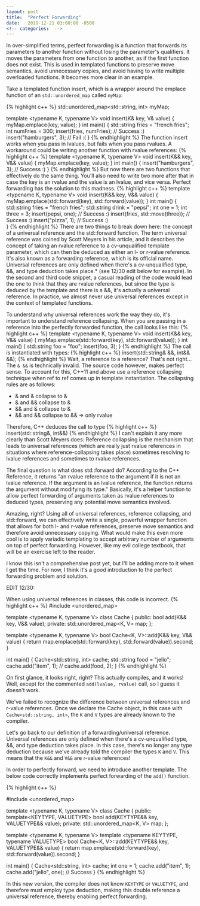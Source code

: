 ```yaml
---
layout: post
title:  "Perfect Forwarding"
date:   2019-12-21 03:00:00 -0500
<!-- categories:  -->
---
```

In over-simplified terms, perfect forwarding is a function that forwards its parameters to another function without losing the parameter's qualifiers. It moves the parameters from one function to another, as if the first function does not exist. This is used in templated functions to preserve move semantics, avoid unnecessary copies, and avoid having to write multiple overloaded functions. It becomes more clear in an example.

Take a templated function insert, which is a wrapper around the emplace function of an `std::unordered_map` called `myMap`:

{% highlight c++ %}
std::unordered_map<std::string, int> myMap;

template <typename K, typename V>
void insert(K& key, V& value) {
    myMap.emplace(key, value);
}
int main() {
    std::string fries = "french fries";
    int numFries = 300;
    insert(fries, numFries);  // Success :)
    insert("hamburgers", 3);  // Fail :(
}
{% endhighlight %}
The function insert works when you pass in lvalues, but fails when you pass rvalues. A workaround could be writing another function with rvalue references:
{% highlight c++ %}
template <typename K, typename V>
void insert(K&& key, V&& value) {
    myMap.emplace(key, value);
}
int main() {
    insert("hamburgers", 3);  // Success :)
}
{% endhighlight %}
But now there are two functions that effectively do the same thing. You'll also need to write two more after that in case the key is an rvalue and the value is an lvalue, and vice versa. Perfect forwarding has the solution to this madness.
{% highlight c++ %}
template <typename K, typename V>
void insert(K&& key, V&& value) {
    myMap.emplace(std::forward<K>(key), std::forward<V>(value));
}
int main() {
    std::string fries = "french fries";
    std::string drink = "pepsi";
    int one = 1;
    int three = 3;
    insert(pepsi, one);               // Success :)
    insert(fries, std::move(three));  // Success :)
    insert("pizza", 1);               // Success :)   
}
{% endhighlight %}
There are two things to break down here: the concept of a universal reference and the std::forward function. The term universal reference was coined by Scott Meyers in his article, and it describes the concept of taking an rvalue reference to a cv-unqualified template parameter, which can then be deduced as either an l- or r-value reference. It's also known as a forwarding reference, which is its official name. Universal references are only defined when there's a cv-unqualified type, &&, and type deduction takes place.* (see 12/30 edit below for example). In the second and third code snippet, a casual reading of the code would lead the one to think that they are rvalue references, but since the type is deduced by the template and there is a &&, it's actually a universal reference. In practice, we almost never use universal references except in the context of templated functions.



To understand why universal references work the way they do, it's important to understand reference collapsing. When you are passing in a reference into the perfectly forwarded function, the call looks like this:
{% highlight c++ %}
template <typename K, typename V>
void insert(K&& key, V&& value) {
    myMap.emplace(std::forward<K>(key), std::forward<V>(value));
}
int main() {
    std::string foo = "foo";
    insert(foo, 3);
}
{% endhighlight %}
The call is instantiated with types:
{% highlight c++ %}
insert(std::string& &&, int&& &&);
{% endhighlight %}
Wait, a reference to a reference? That's not right...
The `& &&` is technically invalid.
The source code however, makes perfect sense.
To account for this, C++11 and above use a reference collapsing technique when 
ref to ref comes up in template instantiation. The collapsing rules are as follows:

- & and & collapse to &
- & and && collapse to &
- && and & collapse to &
- && and && collapse to &&  => only rvalue

Therefore, C++ deduces the call to type
{% highlight c++ %}
insert(std::string&, int&&)
{% endhighlight %}
I can't explain it any more clearly than Scott Meyers does: Reference collapsing is the mechanism that leads to universal references (which are really just rvalue references in situations where reference-collapsing takes place) sometimes resolving to lvalue references and sometimes to rvalue references.



The final question is what does std::forward do? According to the C++ Reference, it returns "an rvalue reference to the argument if it is not an lvalue reference. If the argument is an lvalue reference, the function returns the argument without modifying its type." Basically, it's a helper function to allow perfect forwarding of arguments taken as rvalue references to deduced types, preserving any potential move semantics involved.



Amazing, right? Using all of universal references, reference collapsing, and std::forward, we can effectively write a single, powerful wrapper function that allows for both l- and r-value references, preserve move semantics and therefore avoid unnecessary copying. What would make this even more cool is to apply variadic templating to accept arbitrary number of arguments on top of perfect forwarding. However, like my evil college textbook, that will be an exercise left to the reader.



I know this isn't a comprehensive post yet, but I'll be adding more to it when I get the time. For now, I think it's a good introduction to the perfect forwarding problem and solution.



EDIT 12/30:

When using universal references in classes, this code is incorrect.
{% highlight c++ %}
#include <unordered_map>

template <typename K, typename V>
class Cache
{
  public:
    bool add(K&& key, V&& value);
  private:
    std::unordered_map<K, V> map;
};

template <typename K, typename V>
bool Cache<K, V>::add(K&& key, V&& value)
{
    return map.emplace(std::forward<K>(key),
                       std::forward<V>(value)).second;
}

int main() {
    Cache<std::string, int> cache;
    std::string food = "jello";
    cache.add("item", 1);
    // cache.add(food, 2);
}
{% endhighlight %}

On first glance, it looks right, right? This actually compiles, and it works! Well, except for the commented `add(lvalue, rvalue)` call, so I guess it doesn't work.



We've failed to recognize the difference between universal references and r-value references. Once we declare the Cache object, in this case with `Cache<std::string, int>`, the `K` and `V` types are already known to the compiler.



Let's go back to our definition of a forwarding/universal reference. Universal references are only defined when there's a cv-unqualified type, &&, and type deduction takes place. In this case, there's no longer any type deduction because we've already told the compiler the types `K` and `V`. This means that the `K&&` and `V&&` are r-value references!



In order to perfectly forward, we need to introduce another template. The below code correctly implements perfect forwarding of the `add()` function.

{% highlight c++ %}

#include <unordered_map>

template <typename K, typename V>
class Cache
{
  public:
    template<KEYTYPE, VALUETYPE>
    bool add(KEYTYPE&& key, VALUETYPE&& value);
  private:
    std::unordered_map<K, V> map;
};

template <typename K, typename V>
template <typename KEYTYPE, typename VALUETYPE>
bool Cache<K, V>::add(KEYTYPE&& key, VALUETYPE&& value)
{
    return map.emplace(std::forward<KEYTYPE>(key),
                       std::forward<VALUETYPE>(value)).second;
}

int main() {
    Cache<std::string, int> cache;
    int one = 1;
    cache.add("item", 1);
    cache.add("jello", one);  // Success
}
{% endhighlight %}

In this new version, the compiler does not know `KEYTYPE` or `VALUETYPE`, and therefore must employ type deduction, making this double reference a universal reference, thereby enabling perfect forwarding.